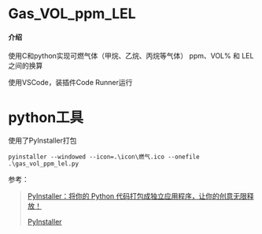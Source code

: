 # Gas_VOL_ppm_LEL

#### 介绍

使用C和python实现可燃气体（甲烷、乙烷、丙烷等气体） ppm、VOL% 和 LEL 之间的换算

使用VSCode，装插件Code Runner运行

# python工具

使用了PyInstaller打包

`pyinstaller --windowed --icon=.\icon\燃气.ico --onefile .\gas_vol_ppm_lel.py`

参考：

> [PyInstaller：将你的 Python 代码打包成独立应用程序，让你的创意无限释放！](https://www.bilibili.com/read/cv24488127)
>
> [PyInstaller](https://github.com/pyinstaller/pyinstaller)
